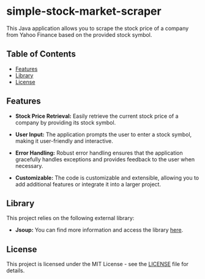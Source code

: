 # simple-stock-market-scraper
 
This Java application allows you to scrape the stock price of a company from Yahoo Finance based on the provided stock symbol.


## Table of Contents

- [Features](#features)
- [Library](#library)
- [License](#license)


## Features

- **Stock Price Retrieval:** Easily retrieve the current stock price of a company by providing its stock symbol.

- **User Input:** The application prompts the user to enter a stock symbol, making it user-friendly and interactive.

- **Error Handling:** Robust error handling ensures that the application gracefully handles exceptions and provides feedback to the user when necessary.

- **Customizable:** The code is customizable and extensible, allowing you to add additional features or integrate it into a larger project.

## Library

This project relies on the following external library:

- **Jsoup:** You can find more information and access the library [here](<https://jsoup.org/>).


## License

This project is licensed under the MIT License - see the [LICENSE](LICENSE) file for details.
